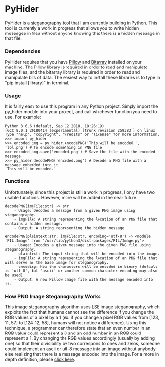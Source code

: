 # PyHider
PyHider is a steganography tool that I am currently building in Python. This tool is currently a work in progress that allows you to write hidden messages in files without anyone knowing that there is a hidden message in that file.

### Dependencies
PyHider requires that you have [Pillow](https://python-pillow.org/) and [Bitarray](https://pypi.org/project/bitarray/) installed on your machine. The Pillow library is required in order to read and manipulate image files, and the bitarray library is required in order to read and manipulate bits of data. The easiest way to install these libraries is to type in "pip install [library]" in terminal.

### Usage
It is fairly easy to use this program in any Python project. Simply import the py_hider module into your project, and call whichever function you need to use.
For example:
```
Python 3.6.6 (default, Sep 12 2018, 18:26:19) 
[GCC 8.0.1 20180414 (experimental) [trunk revision 259383]] on linux
Type "help", "copyright", "credits" or "license" for more information.
>>> import py_hider
>>> encoded_img = py_hider.encodePNG('This will be encoded.', 'lol.png') # To encode something in PNG file
>>> encoded_img.save('encoded.png') # Save the file with the encoded message
>>> py_hider.decodePNG('encoded.png') # Decode a PNG file with a message embedded into it
'This will be encoded.'
```

### Functions
Unfortunately, since this project is still a work in progress, I only have two usable functions. However, more will be added in the near future.
```
decodePNG(imgFile:str) -> str
    - Usage: Decodes a message from a given PNG image using steganography.
    - imgFile: A string representing the location of an PNG file that contains a hidden message.
    - Output: A string representing the hidden message
    
encodePNG(plaintext:str, imgFile:str, encoding='utf-8') -> <module 'PIL.Image' from '/usr/lib/python3/dist-packages/PIL/Image.py'>
    - Usage: Encodes a given message into the given PNG file using steganography.
    - plaintext: The input string that will be encoded into the image.
    - imgFile: A string representing the location of an PNG file that will serve as the base image for steganography.
    - encoding: How the characters will be encoded in binary (default is 'utf-8', but 'ascii' or another common character encoding may also be used).
    - Output: A new Pillow Image file with the message encoded into it.
```
### How PNG Image Steganography Works
This image steganography algorithm uses LSB image steganography, which exploits the fact that humans cannot see the difference if you change the RGB values of a pixel by a 1 (ex. if you change a pixel RGB values from [123, 11, 57] to [124, 12, 58], humans will not notice a difference). Using this technique, a programmer can therefore state that an even number in an RGB value could represent a 0 and an odd number in an RGB could represent a 1. By changing the RGB values accordingly (usually by adding one) so that their divisibility by two correspond to ones and zeros, someone could implement an ascii or utf-8 message into an image without anybody else realizing that there is a message encoded into the image. For a more in depth definition, please [click here](https://en.wikipedia.org/wiki/Bit_numbering#Least_significant_bit_in_digital_steganography).
